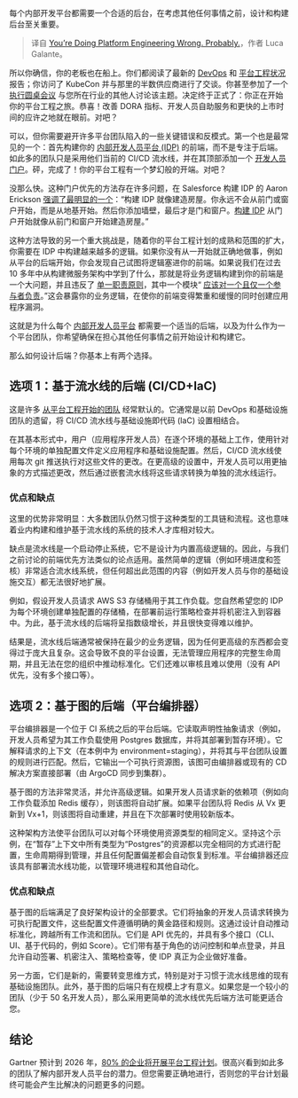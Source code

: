 
<!--
title: 你的平台工程可能做错了
cover: https://cdn.thenewstack.io/media/2024/05/8ded2ba3-platform.jpg
-->

每个内部开发平台都需要一个合适的后台，在考虑其他任何事情之前，设计和构建后台至关重要。

> 译自 [You’re Doing Platform Engineering Wrong. Probably.](https://thenewstack.io/youre-doing-platform-engineering-wrong-probably/)，作者 Luca Galante。

所以你确信，你的老板也在船上。你们都阅读了最新的 [DevOps](https://humanitec.com/whitepapers/devops-benchmarking-study-2023) 和 [平台工程状况](https://humanitec.com/whitepapers/state-of-platform-engineering-report-volume-2) 报告；你访问了 KubeCon 并与那里的半数供应商进行了交谈。你甚至参加了一个 [执行圆桌会议](https://humanitec.com/events?event-type=Roundtables) 与您所在行业的其他人讨论该主题。决定终于正式了：你正在开始你的平台工程之旅。恭喜！改善 DORA 指标、开发人员自助服务和更快的上市时间的应许之地就在眼前。对吧？

可以，但你需要避开许多平台团队陷入的一些关键错误和反模式。第一个也是最常见的一个：首先构建你的 [内部开发人员平台 (IDP)](https://internaldeveloperplatform.org/) 的前端，而不是专注于后端。如此多的团队只是采用他们当前的 CI/CD 流水线，并在其顶部添加一个 [开发人员门户](https://humanitec.com/internal-developer-portal)。砰，完成了！你的平台工程有一个梦幻般的开端。对吧？

没那么快。这种门户优先的方法存在许多问题，在 Salesforce 构建 IDP 的 Aaron Erickson [强调了最明显的一个](https://platformengineering.org/blog/what-to-build-first-the-house-or-the-front-door)：“构建 IDP 就像建造房屋。你永远不会从前门或窗户开始，而是从地基开始。然后你添加墙壁，最后才是门和窗户。[构建 IDP](https://thenewstack.io/build-your-idp-at-light-speed-with-a-platform-reference-architecture/) 从门户开始就像从前门和窗户开始建造房屋。”

这种方法导致的另一个重大挑战是，随着你的平台工程计划的成熟和范围的扩大，你需要在 IDP 中构建越来越多的逻辑。如果你没有从一开始就正确地做事，例如从平台的后端开始，你会发现自己试图将逻辑塞进你的前端。如果说我们在过去 10 多年中从构建微服务架构中学到了什么，那就是将业务逻辑构建到你的前端是一个大问题，并且违反了 [单一职责原则](https://www.thoughtworks.com/en-de/insights/blog/agile-engineering-practices/solid-principles-how-to-create-a-code-that-is-easy-to-extend-and-maintain-part-1)，其中一个模块“ [应该对一个且仅一个参与者负责](https://search.worldcat.org/title/1003645626)。”这会暴露你的业务逻辑，在使你的前端变得繁重和缓慢的同时创建应用程序漏洞。

这就是为什么每个 [内部开发人员平台](https://thenewstack.io/internal-developer-platform-vs-internal-developer-portal-whats-up/) 都需要一个适当的后端，以及为什么作为一个平台团队，你希望确保在担心其他任何事情之前开始设计和构建它。

那么如何设计后端？你基本上有两个选择。

## 选项 1：基于流水线的后端 (CI/CD+IaC)

这是许多 [从平台工程开始的团队](https://thenewstack.io/this-is-why-infra-teams-should-care-about-platform-engineering/) 经常默认的。它通常是以前 DevOps 和基础设施团队的遗留，将 CI/CD 流水线与基础设施即代码 (IaC) 设置相结合。

在其基本形式中，用户（应用程序开发人员）在逐个环境的基础上工作，使用针对每个环境的单独配置文件定义应用程序和基础设施配置。然后，CI/CD 流水线使用每次 git 推送执行对这些文件的更改。在更高级的设置中，开发人员可以用更抽象的方式描述更改，然后通过嵌套流水线将这些请求转换为单独的流水线运行。

### 优点和缺点

这里的优势非常明显：大多数团队仍然习惯于这种类型的工具链和流程。这也意味着业内构建和维护基于流水线的系统的技术人才库相对较大。

缺点是流水线是一个启动停止系统，它不是设计为内置高级逻辑的。因此，与我们之前讨论的前端优先方法类似的论点适用。虽然简单的逻辑（例如环境进度和签核）非常适合流水线系统，但任何超出此范围的内容（例如开发人员与你的基础设施交互）都无法很好地扩展。

例如，假设开发人员请求 AWS S3 存储桶用于其工作负载。您自然希望您的 IDP 为每个环境创建单独配置的存储桶，在部署前运行策略检查并将机密注入到容器中。为此，基于流水线的后端将呈指数级增长，并且很快变得难以维护。

结果是，流水线后端通常被保持在最少的业务逻辑，因为任何更高级的东西都会变得过于庞大且复杂。这会导致不良的平台设置，无法管理应用程序的完整生命周期，并且无法在您的组织中推动标准化。它们还难以审核且难以使用（没有 API 优先，没有多个接口等）。

## 选项 2：基于图的后端（平台编排器）

平台编排器是一个位于 CI 系统之后的平台后端。它读取声明性抽象请求（例如，开发人员希望为其工作负载使用 Postgres 数据库，并将其部署到暂存环境）。它解释请求的上下文（在本例中为 environment=staging），并将其与平台团队设置的规则进行匹配。然后，它输出一个可执行资源图，该图可由编排器或现有的 CD 解决方案直接部署（由 ArgoCD 同步到集群）。

基于图的方法非常灵活，并允许高级逻辑。如果开发人员请求新的依赖项（例如向工作负载添加 Redis 缓存），则该图将自动扩展。如果平台团队将 Redis 从 Vx 更新到 Vx+1，则该图将自动重建，并且在下次部署时使用较新版本。

这种架构方法使平台团队可以对每个环境使用资源类型的相同定义。坚持这个示例，在“暂存”上下文中所有类型为“Postgres”的资源都以完全相同的方式进行配置，生命周期得到管理，并且任何配置偏差都会自动恢复到标准。平台编排器还应该具有部署流水线功能，以管理环境进程和其他自动化。

### 优点和缺点

基于图的后端满足了良好架构设计的全部要求。它们将抽象的开发人员请求转换为可执行配置文件，这些配置文件遵循明确的黄金路径和规则。这通过设计自动推动标准化，跨越所有工作流和团队。它们是 API 优先的，并具有多个接口（CLI、UI、基于代码的，例如 Score）。它们带有基于角色的访问控制和单点登录，并且允许自动签署、机密注入、策略检查等，使 IDP 真正为企业做好准备。

另一方面，它们是新的，需要转变思维方式，特别是对于习惯于流水线思维的现有基础设施团队。此外，基于图的后端只有在规模上才有意义。如果您是一个较小的团队（少于 50 名开发人员），那么采用更简单的流水线优先后端方法可能更适合您。

## 结论

Gartner 预计到 2026 年，[80% 的企业将开展平台工程计划](https://humanitec.com/platform-engineering)。很高兴看到如此多的团队了解内部开发人员平台的潜力。但您需要正确地进行，否则您的平台计划最终可能会产生比解决的问题更多的问题。

